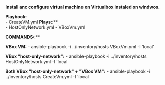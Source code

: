 **Install anc configure virtual machine on Virtualbox instaled on windwos.**

**Playbook:**<br>
    - CreateVM.yml
**Plays:**:**<br>
    - HostOnlyNetwork.yml
    - VBoxVm.yml

**COMMANDS:**:**<br>
  
**VBox VM:**
    - ansible-playbook -i ../inventory/hosts VBoxVm.yml -l 'local'
 
**VBox "host-only-network":**
    - ansible-playbook -i ../inventory/hosts HostOnlyNetwork.yml -l 'local
 
**Both VBox "host-only-network" + "VBox VM":**
    - ansible-playbook -i ../inventory/hosts CreateVm.yml -l 'local
